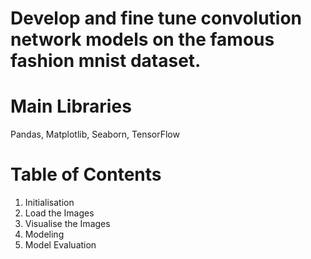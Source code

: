 # Develop and fine tune convolution network models on the famous fashion mnist dataset.

# Main Libraries
Pandas, Matplotlib, Seaborn, TensorFlow

# Table of Contents
1. Initialisation
2. Load the Images
3. Visualise the Images
4. Modeling
5. Model Evaluation
